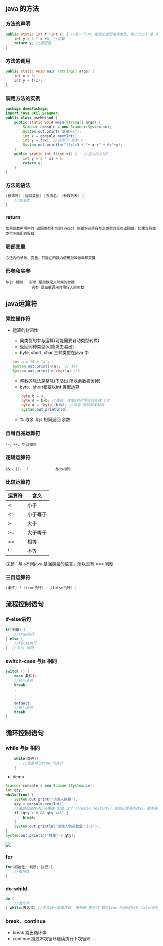 ## java 的方法

### 方法的声明

```java
public static int f (int x) { //第一个int 是规定返回值得类型，第二个int 是 声明x 的类型
    int y = 3 * x +6; //运算
    return y; //返回值
}
```

### 方法的调用

```java
public static void main (String[] args) {
    int x = 3;
    int y = f(x);
}

```

### 调用方法的实例
```java
package demoPackage;
import java.util.Scanner;
public class useMethod {
	public static void main(String[] args) {
		Scanner console = new Scanner(System.in);
		System.out.print("请输入x");
		int x = console.nextInt();
		int y = f(x); //调用 f 传参 x
		System.out.println("f(x)=3 X "+ x +" + 6="+y);
	}
	public static int f(int x1) {   //定义的方法f
		int y = 3 * x1 + 6;
		return y;
	}
}
```

### 方法的语法

```java
(修饰符) (返回类型) (方法名) (参数列表) {
    //方法体
}
```

### return

    如果函数声明中的 返回类型不为空(void) 则要求必须有与之类型对应的返回值，如果没有或类型不匹配则报错

### 局部变量

    方法内的参数、变量，只能在函数内使用则叫做局部变量

### 形参和实参

    与js 相同   形参 是函数定义时候的参数
                实参 是函数调用时候传入的参数
## java运算符

### 乘性操作符

* 运算的封闭性
    * 同类型的参与运算(可能需要自动类型转换)
    * 返回同种类型(可能发生溢出)
    * byte, short, char 三种类型在java 中

    ```java
    int a = 10 + 'a';
    System.out.println(a);  // 107
    System.out.println((char)a) //k 
    ```
    
    * 整数的除法是整除(下溢出 所以余数被舍掉)
    * byte、short都要以**int** 类型运算
    ```java
        byte b = 4;
		byte d = b+b; //报错、这里d的声明应该变成 int
        byte d = (byte)(b+b); //或者 强制类型转换
		System.out.println(d);
    ```
    * % 取余 与js 相同返回  余数

### 自增自减运算符

    --、++、与js相同

### 逻辑运算符

    && 、||、 ！            与js相同

### 比较运算符

运算符 | 含义
-|-
< | 小于
<= | 小于等于
> | 大于
>= | 大于等于
== | 相等
!= | 不等

*注意*：与js不同java 是强类型的语言，所以没有 === 判断


### 三目运算符

```java
(条件) ? (true执行) : (false执行) ;
```

## 流程控制语句

### if-else语句

```java
if(判断) {
    //true执行
} else {
    //false执行
}  //与js 相同
```

### switch-case 与js 相同

```java
switch () {
    case 条件1:
    //执行语句
    break;
    .
    .
    .
    default:
    //执行语句
    break
}
```

## 循环控制语句

### while   与js 相同

```java
    while(条件){
        //当条件位true 时执行
    }
```

* demo
```java
Scanner console = new Scanner(System.in);
int qty;
while(true) {
    System.out.print("请输入数量");
    qty = console.nextInt();
    //虽然这是在while里面 但是 这个 console.nextInt() 会阻止程序的执行，要等到 控制台输入值得时候继续执行
    if (qty > 0 && qty <=5) {
        break;
    }
    System.out.println("请输入购买数量：1~5");
}
System.out.println("数量" + qty);

```

![](http://96weibin-blog.oss-cn-beijing.aliyuncs.com/18-11-23/51077080.jpg)


### for

```java
for(初始化; 判断; 执行){
    //循环体
}
```
### do-whild

```java
do {
    //循环体
} while(表达式);//先执行一遍循环体, 再判断 表达式 若位true 的继续执行、false则终止
```

### break、continue

* break 跳出循环体
* continue 跳过本次循环继续执行下次循环
